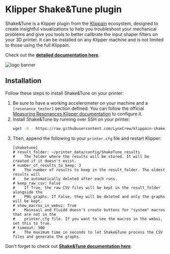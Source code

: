 # Klipper Shake&Tune plugin

Shake&Tune is a Klipper plugin from the [Klippain](https://github.com/Frix-x/klippain) ecosystem, designed to create insightful visualizations to help you troubleshoot your mechanical problems and give you tools to better calibrate the input shaper filters on your 3D printer. It can be installed on any Klipper machine and is not limited to those using the full Klippain.

Check out the **[detailed documentation here](./docs/README.md)**.

![logo banner](./docs/banner.png)


## Installation

Follow these steps to install Shake&Tune on your printer:
  1. Be sure to have a working accelerometer on your machine and a `[resonance_tester]` section defined. You can follow the official [Measuring Resonances Klipper documentation](https://www.klipper3d.org/Measuring_Resonances.html) to configure it.
  1. Install Shake&Tune by running over SSH on your printer:
     ```bash
     wget -O - https://raw.githubusercontent.com/LynxCrew/klippain-shaketune/main/install.sh | bash
     ```
  1. Then, append the following to your `printer.cfg` file and restart Klipper:
     ```
     [shaketune]
     # result_folder: ~/printer_data/config/ShakeTune_results
     #    The folder where the results will be stored. It will be created if it doesn't exist.
     # number_of_results_to_keep: 3
     #    The number of results to keep in the result_folder. The oldest results will
     #    be automatically deleted after each runs.
     # keep_raw_csv: False
     #    If True, the raw CSV files will be kept in the result_folder alongside the
     #    PNG graphs. If False, they will be deleted and only the graphs will be kept.
     # show_macros_in_webui: True
     #    Mainsail and Fluidd doesn't create buttons for "system" macros that are not in the
     #    printer.cfg file. If you want to see the macros in the webui, set this to True.
     # timeout: 300
     #    The maximum time in seconds to let Shake&Tune process the CSV files and generate the graphs.
     ```

Don't forget to check out **[Shake&Tune documentation here](./docs/README.md)**.
